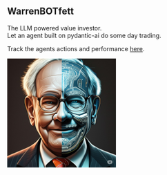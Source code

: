 ## WarrenBOTfett
The LLM powered value investor.  
Let an agent built on pydantic-ai do some day trading.

Track the agents actions and performance [here](https://warrenbotfett.streamlit.app).

<img src="WarrenBOTfet.jpeg" alt="WarrenBOTfet" width="50%"/>
